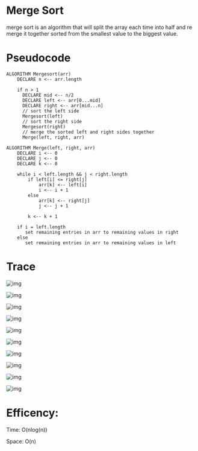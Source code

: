 # Merge Sort

merge sort is an algorithm that will split the array each time into half and re merge it together sorted from the smallest value to the biggest value.

# Pseudocode

```
ALGORITHM Mergesort(arr)
    DECLARE n <-- arr.length

    if n > 1
      DECLARE mid <-- n/2
      DECLARE left <-- arr[0...mid]
      DECLARE right <-- arr[mid...n]
      // sort the left side
      Mergesort(left)
      // sort the right side
      Mergesort(right)
      // merge the sorted left and right sides together
      Merge(left, right, arr)

ALGORITHM Merge(left, right, arr)
    DECLARE i <-- 0
    DECLARE j <-- 0
    DECLARE k <-- 0

    while i < left.length && j < right.length
        if left[i] <= right[j]
            arr[k] <-- left[i]
            i <-- i + 1
        else
            arr[k] <-- right[j]
            j <-- j + 1

        k <-- k + 1

    if i = left.length
       set remaining entries in arr to remaining values in right
    else
       set remaining entries in arr to remaining values in left
```

# Trace

![img](sort1.jpg)

![img](sort2.jpg)

![img](sort3.jpg)

![img](sort4.jpg)

![img](sort5.jpg)

![img](sort6.jpg)

![img](sort7.jpg)

![img](sort8.jpg)

![img](sort9.jpg)

![img](sort10.jpg)

# Efficency:

Time: O(nlog(n))

Space: O(n)

